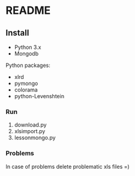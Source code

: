 # README #

## Install ##

* Python 3.x
* Mongodb

Python packages:

* xlrd
* pymongo
* colorama
* python-Levenshtein

### Run ###

1. download.py
2. xlsimport.py
3. lessonmongo.py

### Problems ###

In case of problems delete problematic xls files =)
